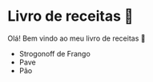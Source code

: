 # Livro de receitas :book:

Olá! Bem vindo ao meu livro de receitas :wave:

- Strogonoff de Frango
- Pave
- Pão


